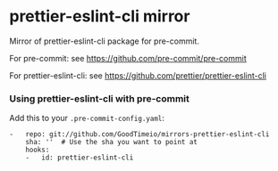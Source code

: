 prettier-eslint-cli mirror
================

Mirror of prettier-eslint-cli package for pre-commit.

For pre-commit: see https://github.com/pre-commit/pre-commit

For prettier-eslint-cli: see https://github.com/prettier/prettier-eslint-cli


### Using prettier-eslint-cli with pre-commit

Add this to your `.pre-commit-config.yaml`:

    -   repo: git://github.com/GoodTimeio/mirrors-prettier-eslint-cli
        sha: ''  # Use the sha you want to point at
        hooks:
        -   id: prettier-eslint-cli

